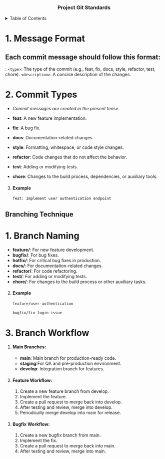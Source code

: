 <h3 align="center">Project Git Standards</h3>

<details >
  <summary>Table of Contents</summary>
  <ol>
    <li>
      <a href="#Getting Started">Getting Started</a>
      <ul>
        <li><a href="#Message Format">Message Format</a></li>
        <li><a href="#Commit Types">Commit Types</a></li>
        <li><a href="#Branch Naming">Branch Naming</a></li>
        <li><a href="#Branch Workflow">Branch Workflow</a></li>
      </ul>
    </li>
  </ol>
</details>

# 1. Message Format

## Each commit message should follow this format:

<type>: <description>
`<type>`: The type of the commit (e.g., feat, fix, docs, style, refactor, test, chore).
`<description>`: A concise description of the changes.

# 2. Commit Types
- *Commit messages are created in the present tense.*

- **feat**: A new feature implementation.
- **fix**: A bug fix.
- **docs**: Documentation-related changes.
- **style**: Formatting, whitespace, or code style changes.
- **refactor**: Code changes that do not affect the behavior.
- **test**: Adding or modifying tests.
- **chore**: Changes to the build process, dependencies, or auxiliary tools.

3. #### Example
    ```sh
    feat: Implement user authentication endpoint
    ```

## Branching Technique
# 1. Branch Naming

- **feature/**: For new feature development.
- **bugfix/**: For bug fixes.
- **hotfix/**: For critical bug fixes in production.
- **docs/**: For documentation-related changes.
- **refactor/**: For code refactoring.
- **test/**: For adding or modifying tests.
- **chore/**: For changes to the build process or other auxiliary tasks.

2. #### Example
    ```sh
    feature/user-authentication
    ```
    ```sh
    bugfix/fix-login-issue
    ```

# 3. Branch Workflow

1. #### Main Branches:
    - **main**: Main branch for production-ready code.
    - **staging**:For QA and pre-production environment.
    - **develop**: Integration branch for features.


2. #### Feature Workflow:
    1. Create a new feature branch from develop.
    2. Implement the feature.
    3. Create a pull request to merge back into develop.
    4. After testing and review, merge into develop.
    5. Periodically merge develop into main for release.



3. #### Bugfix Workflow:
    1. Create a new bugfix branch from main.
    2. Implement the fix.
    3. Create a pull request to merge back into main.
    4. After testing and review, merge into main.